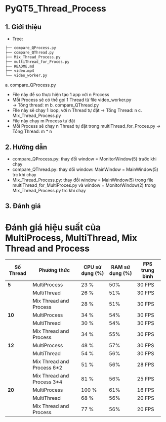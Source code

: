 # PyQT5_Thread_Process
## 1. Giới thiệu
- Tree:
```bash
├── compare_QProcess.py
├── compare_QThread.py
├── Mix_Thread_Process.py
├── multiThread_for_Proces.py
├── README.md
├── video.mp4
└── video_worker.py
```
a. compare_QProcess.py
- File này để so thực hiện tạo 1 app với n Process
- Mỗi Process sẽ có thể gọi 1 Thread từ file video_worker.py  
-> Tổng thread: m
b. compare_QThread.py
- FIle này sẽ chạy 1 loop, với n Thread tự đặt
-> Tổng Thread: n
c. Mix_Thread_Process.py
- File này chạy m Process tự đặt
- Mỗi Process sẽ chạy n Thread tự đặt trong multiThread_for_Proces.py
-> Tổng Thread: m * n
## 2. Hướng dẫn
- compare_QProcess.py: thay đổi window = MonitorWindow(5) trước khi chạy
- compare_QThread.py: thay đổi window: MainWindow = MainWindow(5) trc khi chạy
- Mix_Thread_Process.py: thay đổi window = MainWindow(5) trong file multiThread_for_MultiProces.py và window = MonitorWindow(2) trong Mix_Thread_Process.py trc khi chạy
## 3. Đánh giá
# Đánh giá hiệu suất của MultiProcess, MultiThread, Mix Thread and Process

| Số Thread | Phương thức              | CPU sử dụng (%) | RAM sử dụng (%) | FPS trung bình |
|-----------|--------------------------|------------------|----------------|---------------|
| **5**     | MultiProcess             | 23 %           | 50%            | 30 FPS        |
|           | MultiThread              | 26 %           | 51%            | 30 FPS        |
|           | Mix Thread and Process   | 28 %           | 51%            | 30 FPS        |
| **10**    | MultiProcess             | 34 %           | 54%            | 30 FPS        |
|           | MultiThread              | 30 %           | 54%            | 30 FPS        |
|           | Mix Thread and Process   | 34 %           | 55%            | 30 FPS        |
| **12**    | MultiProcess             | 48 %           | 57%            | 30 FPS        |
|           | MultiThread              | 54 %           | 56%            | 30 FPS        |
|           | Mix Thread and Process 6*2   | 51 %           | 56%            | 28 FPS        |
|           | Mix Thread and Process 3*4  | 81 %           | 56%            | 25 FPS        |
| **20**    | MultiProcess             | 100 %           | 61%            | 16 FPS        |
|           | MultiThread              | 68 %           | 56%            | 20 FPS        |
|           | Mix Thread and Process   | 77 %           | 56%            | 20 FPS        |
